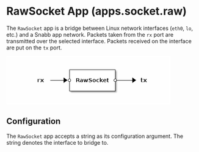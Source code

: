 # RawSocket App (apps.socket.raw)

The `RawSocket` app is a bridge between Linux network interfaces (`eth0`,
`lo`, etc.) and a Snabb app network. Packets taken from the `rx` port are
transmitted over the selected interface. Packets received on the
interface are put on the `tx` port.

![RawSocket](.images/RawSocket.png)

## Configuration

The `RawSocket` app accepts a string as its configuration argument. The
string denotes the interface to bridge to.
